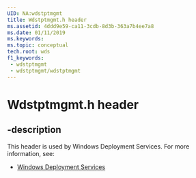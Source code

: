 ```yaml
---
UID: NA:wdstptmgmt
title: Wdstptmgmt.h header
ms.assetid: 4ddd9e59-ca11-3cdb-8d3b-363a7b4ee7a8
ms.date: 01/11/2019
ms.keywords: 
ms.topic: conceptual
tech.root: wds
f1_keywords:
 - wdstptmgmt
 - wdstptmgmt/wdstptmgmt
---
```


# Wdstptmgmt.h header


## -description

This header is used by Windows Deployment Services. For more information, see:

- [Windows Deployment Services](../_wds/index.md)

